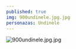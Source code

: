 ```yaml
---
published: true
img: 900undinele.jpg.jpg
personazas: Undinėlė
---
```

![900undinele.jpg.jpg]({{site.baseurl}}/img/personazai/900undinele.jpg.jpg)
